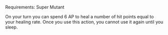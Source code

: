 Requirements: Super Mutant

On your turn you can spend 6 AP to heal a number of hit points equal to your healing rate. Once you use this action, you cannot use it again until you sleep.